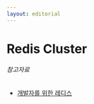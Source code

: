 ```yaml
---
layout: editorial
---
```


# Redis Cluster

###### 참고자료

- [개발자를 위한 레디스](https://kobic.net/book/bookInfo/view.do?isbn=9791161757926)
